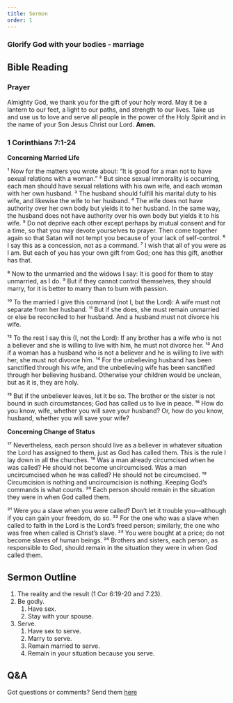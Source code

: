 ```yaml
---
title: Sermon 
order: 1
---
```


### Glorify God with your bodies - marriage
## Bible Reading

### Prayer
Almighty God, we thank you for the gift of your holy word. May it be a lantern to our feet, a light to our paths, and strength to our lives. Take us and use us to love and serve all people in the power of the Holy Spirit and in the name of your Son Jesus Christ our Lord.
**Amen.**


### 1 Corinthians 7:1-24

**Concerning Married Life**

¹ Now for the matters you wrote about: “It is good for a man not to have sexual relations with a woman.” ² But since sexual immorality is occurring, each man should have sexual relations with his own wife, and each woman with her own husband. ³ The husband should fulfill his marital duty to his wife, and likewise the wife to her husband. ⁴ The wife does not have authority over her own body but yields it to her husband. In the same way, the husband does not have authority over his own body but yields it to his wife. ⁵ Do not deprive each other except perhaps by mutual consent and for a time, so that you may devote yourselves to prayer. Then come together again so that Satan will not tempt you because of your lack of self-control. ⁶ I say this as a concession, not as a command. ⁷ I wish that all of you were as I am. But each of you has your own gift from God; one has this gift, another has that.

⁸ Now to the unmarried and the widows I say: It is good for them to stay unmarried, as I do. ⁹ But if they cannot control themselves, they should marry, for it is better to marry than to burn with passion.

¹⁰ To the married I give this command (not I, but the Lord): A wife must not separate from her husband. ¹¹ But if she does, she must remain unmarried or else be reconciled to her husband. And a husband must not divorce his wife.

¹² To the rest I say this (I, not the Lord): If any brother has a wife who is not a believer and she is willing to live with him, he must not divorce her. ¹³ And if a woman has a husband who is not a believer and he is willing to live with her, she must not divorce him. ¹⁴ For the unbelieving husband has been sanctified through his wife, and the unbelieving wife has been sanctified through her believing husband. Otherwise your children would be unclean, but as it is, they are holy.

¹⁵ But if the unbeliever leaves, let it be so. The brother or the sister is not bound in such circumstances; God has called us to live in peace. ¹⁶ How do you know, wife, whether you will save your husband? Or, how do you know, husband, whether you will save your wife?

**Concerning Change of Status**

¹⁷ Nevertheless, each person should live as a believer in whatever situation the Lord has assigned to them, just as God has called them. This is the rule I lay down in all the churches. ¹⁸ Was a man already circumcised when he was called? He should not become uncircumcised. Was a man uncircumcised when he was called? He should not be circumcised. ¹⁹ Circumcision is nothing and uncircumcision is nothing. Keeping God’s commands is what counts. ²⁰ Each person should remain in the situation they were in when God called them.

²¹ Were you a slave when you were called? Don’t let it trouble you—although if you can gain your freedom, do so. ²² For the one who was a slave when called to faith in the Lord is the Lord’s freed person; similarly, the one who was free when called is Christ’s slave. ²³ You were bought at a price; do not become slaves of human beings. ²⁴ Brothers and sisters, each person, as responsible to God, should remain in the situation they were in when God called them.


## Sermon Outline
1. The reality and the result (1 Cor 6:19-20 and 7:23).
2. Be godly. 
    1. Have sex. 
    2. Stay with your spouse.
3. Serve.  
    1. Have sex to serve.
    2. Marry to serve. 
    3. Remain married to serve. 
    4. Remain in your situation because you serve. 


## Q&A
Got questions or comments? Send them [here](https://tinyurl.com/SGHACQuestionsAnswers)
